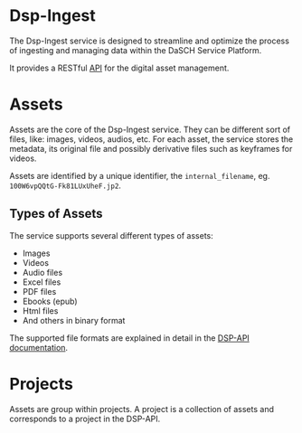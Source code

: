 # Dsp-Ingest

The Dsp-Ingest service is designed to streamline and optimize the process of ingesting and managing data within the
DaSCH Service Platform.

It provides a RESTful [API](api-endpoints-projects.md) for the digital asset management.

# Assets

Assets are the core of the Dsp-Ingest service. They can be different sort of files, like: images, videos, audios, etc.
For each asset, the service stores the metadata, its original file and possibly derivative files such as keyframes for
videos.

Assets are identified by a unique identifier, the `internal_filename`, eg. `100W6vpQQtG-Fk81LUxUheF.jp2`.

## Types of Assets

The service supports several different types of assets:

* Images
* Videos
* Audio files
* Excel files
* PDF files
* Ebooks (epub)
* Html files
* And others in binary format

The supported file formats are explained in detail in the [DSP-API documentation](https://docs.dasch.swiss/2023.06.02/DSP-API/01-introduction/file-formats/).

# Projects

Assets are group within projects. A project is a collection of assets and corresponds to a project in the DSP-API.
 